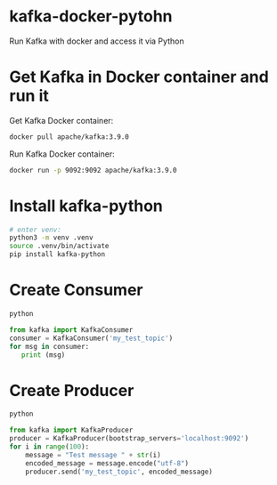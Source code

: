 # kafka-docker-pytohn
Run Kafka with docker and access it via Python

# Get Kafka in Docker container and run it
Get Kafka Docker container:
```bash
docker pull apache/kafka:3.9.0
```
Run Kafka Docker container:
```bash
docker run -p 9092:9092 apache/kafka:3.9.0
```

# Install kafka-python
```bash
# enter venv:
python3 -m venv .venv
source .venv/bin/activate
pip install kafka-python
```

# Create Consumer
```bash
python
```
```python
from kafka import KafkaConsumer
consumer = KafkaConsumer('my_test_topic')
for msg in consumer:
   print (msg)
```

# Create Producer
```bash
python
```
```python
from kafka import KafkaProducer
producer = KafkaProducer(bootstrap_servers='localhost:9092')
for i in range(100):
    message = "Test message " + str(i)
    encoded_message = message.encode("utf-8")
    producer.send('my_test_topic', encoded_message)
```

